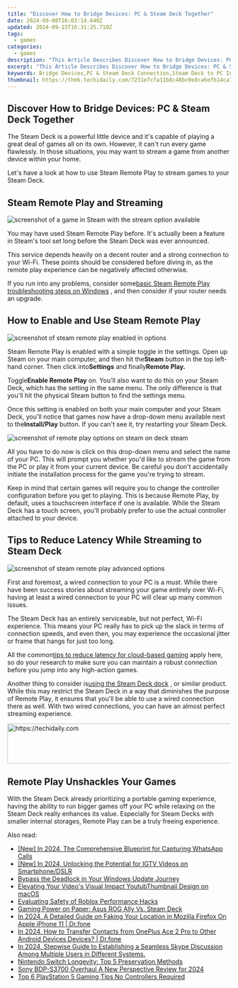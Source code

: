 ```yaml
---
title: "Discover How to Bridge Devices: PC & Steam Deck Together"
date: 2024-09-08T16:03:14.648Z
updated: 2024-09-15T16:31:25.710Z
tags:
  - games
categories:
  - games
description: "This Article Describes Discover How to Bridge Devices: PC & Steam Deck Together"
excerpt: "This Article Describes Discover How to Bridge Devices: PC & Steam Deck Together"
keywords: Bridge Devices,PC & Steam Deck Connection,Steam Deck to PC Interface,Device Integration Guide,Cross-Platform Gaming,PC & Handheld Device Compatibility,Steam Deck and PC Workflow Optimization
thumbnail: https://thmb.techidaily.com/7231e7cfa11b8c48bc0e8ca6efb14ca7e0a26276b7faf838f32af6539b7e71cf.jpg
---
```


## Discover How to Bridge Devices: PC & Steam Deck Together

 The Steam Deck is a powerful little device and it's capable of playing a great deal of games all on its own. However, it can't run every game flawlessly. In those situations, you may want to stream a game from another device within your home.

 Let's have a look at how to use Steam Remote Play to stream games to your Steam Deck.

## Steam Remote Play and Streaming

![screenshot of a game in Steam with the stream option available](https://static1.makeuseofimages.com/wordpress/wp-content/uploads/2023/07/screenshot_of_steam_temtem_stream_option_available-1.jpg)

 You may have used Steam Remote Play before. It's actually been a feature in Steam's tool set long before the Steam Deck was ever announced.

 This service depends heavily on a decent router and a strong connection to your Wi-Fi. These points should be considered before diving in, as the remote play experience can be negatively affected otherwise.

 If you run into any problems, consider some[basic Steam Remote Play troubleshooting steps on Windows](https://www.makeuseof.com/windows-steam-remote-play-not-working/) , and then consider if your router needs an upgrade.

## How to Enable and Use Steam Remote Play

![screenshot of steam remote play enabled in options](https://static1.makeuseofimages.com/wordpress/wp-content/uploads/2023/07/screenshot_of_steam_remote_play_option.jpg)

 Steam Remote Play is enabled with a simple toggle in the settings. Open up Steam on your main computer, and then hit the**Steam** button in the top left-hand corner. Then click into**Settings** and finally**Remote Play.**

 Toggle**Enable Remote Play** on. You'll also want to do this on your Steam Deck, which has the setting in the same menu. The only difference is that you'll hit the physical Steam button to find the settings menu.

 Once this setting is enabled on both your main computer and your Steam Deck, you'll notice that games now have a drop-down menu available next to the**Install/Play** button. If you can't see it, try restarting your Steam Deck.

![screenshot of remote play options on steam on deck steam](https://static1.makeuseofimages.com/wordpress/wp-content/uploads/2023/07/screenshot_of_remote_play_options_on_steam_deck.jpg)

 All you have to do now is click on this drop-down menu and select the name of your PC. This will prompt you whether you'd like to stream the game from the PC or play it from your current device. Be careful you don't accidentally initiate the installation process for the game you're trying to stream.

 Keep in mind that certain games will require you to change the controller configuration before you get to playing. This is because Remote Play, by default, uses a touchscreen interface if one is available. While the Steam Deck has a touch screen, you'll probably prefer to use the actual controller attached to your device.

## Tips to Reduce Latency While Streaming to Steam Deck

![screenshot of steam remote play advanced options](https://static1.makeuseofimages.com/wordpress/wp-content/uploads/2023/07/screenshot_of_steam_remote_play_advanced_options.jpg)

 First and foremost, a wired connection to your PC is a must. While there have been success stories about streaming your game entirely over Wi-Fi, having at least a wired connection to your PC will clear up many common issues.

 The Steam Deck has an entirely serviceable, but not perfect, Wi-Fi experience. This means your PC really has to pick up the slack in terms of connection speeds, and even then, you may experience the occasional jitter or frame that hangs for just too long.

 All the common[tips to reduce latency for cloud-based gaming](https://www.makeuseof.com/tips-reduce-latency-speed-up-cloud-gaming/) apply here, so do your research to make sure you can maintain a robust connection before you jump into any high-action games.

 Another thing to consider is[using the Steam Deck dock](https://www.makeuseof.com/reasons-why-you-should-buy-a-steam-deck-dock/) , or similar product. While this may restrict the Steam Deck in a way that diminishes the purpose of Remote Play, it ensures that you'll be able to use a wired connection there as well. With two wired connections, you can have an almost perfect streaming experience.

<!-- affiliate ads begin -->
<a href="https://ephamedtechinc.pxf.io/c/5597632/2130533/26400" target="_top" id="2130533">
  <img src="//a.impactradius-go.com/display-ad/26400-2130533" border="0" alt="https://techidaily.com" width="728" height="90"/>
</a>
<img height="0" width="0" src="https://ephamedtechinc.pxf.io/i/5597632/2130533/26400" style="position:absolute;visibility:hidden;" border="0" />
<!-- affiliate ads end -->

## Remote Play Unshackles Your Games

 With the Steam Deck already prioritizing a portable gaming experience, having the ability to run bigger games off your PC while relaxing on the Steam Deck really enhances its value. Especially for Steam Decks with smaller internal storages, Remote Play can be a truly freeing experience.

<ins class="adsbygoogle"
     style="display:block"
     data-ad-format="autorelaxed"
     data-ad-client="ca-pub-7571918770474297"
     data-ad-slot="1223367746"></ins>

<ins class="adsbygoogle"
     style="display:block"
     data-ad-client="ca-pub-7571918770474297"
     data-ad-slot="8358498916"
     data-ad-format="auto"
     data-full-width-responsive="true"></ins>

<span class="atpl-alsoreadstyle">Also read:</span>
<div><ul>
<li><a href="https://screen-capture.techidaily.com/new-in-2024-the-comprehensive-blueprint-for-capturing-whatsapp-calls/"><u>[New] In 2024, The Comprehensive Blueprint for Capturing WhatsApp Calls</u></a></li>
<li><a href="https://instagram-video-files.techidaily.com/new-in-2024-unlocking-the-potential-for-igtv-videos-on-smartphonedslr/"><u>[New] In 2024, Unlocking the Potential for IGTV Videos on Smartphone/DSLR</u></a></li>
<li><a href="https://win11-tips.techidaily.com/bypass-the-deadlock-in-your-windows-update-journey/"><u>Bypass the Deadlock in Your Windows Update Journey</u></a></li>
<li><a href="https://youtube-clips.techidaily.com/elevating-your-videos-visual-impact-youtubthumbnail-design-on-macos/"><u>Elevating Your Video's Visual Impact YoutubThumbnail Design on macOS</u></a></li>
<li><a href="https://games-able.techidaily.com/evaluating-safety-of-roblox-performance-hacks/"><u>Evaluating Safety of Roblox Performance Hacks</u></a></li>
<li><a href="https://games-able.techidaily.com/gaming-power-on-paper-asus-rog-ally-vs-steam-deck/"><u>Gaming Power on Paper: Asus ROG Ally Vs. Steam Deck</u></a></li>
<li><a href="https://change-location.techidaily.com/in-2024-a-detailed-guide-on-faking-your-location-in-mozilla-firefox-on-apple-iphone-11-drfone-by-drfone-virtual-ios/"><u>In 2024, A Detailed Guide on Faking Your Location in Mozilla Firefox On Apple iPhone 11 | Dr.fone</u></a></li>
<li><a href="https://android-transfer.techidaily.com/in-2024-how-to-transfer-contacts-from-oneplus-ace-2-pro-to-other-android-devices-devices-drfone-by-drfone-transfer-from-android-transfer-from-android/"><u>In 2024, How to Transfer Contacts from OnePlus Ace 2 Pro to Other Android Devices Devices? | Dr.fone</u></a></li>
<li><a href="https://on-screen-recording.techidaily.com/1715860114708-in-2024-stepwise-guide-to-establishing-a-seamless-skype-discussion-among-multiple-users-in-different-systems/"><u>In 2024, Stepwise Guide to Establishing a Seamless Skype Discussion Among Multiple Users in Different Systems.</u></a></li>
<li><a href="https://games-able.techidaily.com/nintendo-switch-longevity-top-5-preservation-methods/"><u>Nintendo Switch Longevity: Top 5 Preservation Methods</u></a></li>
<li><a href="https://extra-support.techidaily.com/sony-bdp-s3700-overhaul-a-new-perspective-review-for-2024/"><u>Sony BDP-S3700 Overhaul A New Perspective Review for 2024</u></a></li>
<li><a href="https://games-able.techidaily.com/top-6-playstation-5-gaming-tips-no-controllers-required/"><u>Top 6 PlayStation 5 Gaming Tips No Controllers Required</u></a></li>
</ul></div>

